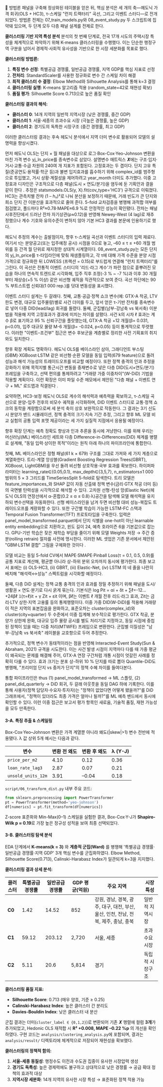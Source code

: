 	방법론
패널을 구축해 정상화된 테이블을 얻은 뒤, 핵심 분석은 세 개의 축—헤도닉 가격 회귀(OLS + HC3), τ-스케일 "런치 트랙터리" 곡선, 그리고 이벤트 스터디—로 전개되었다. 방법론 전체는 07_train_models.py와 08_event_study.py 두 스크립트에 집약돼 있으며, 두 단계 모두 다층 패널 설계를 전제로 한다.

**클러스터링 기반 지역 특성 분석**
분석의 첫 번째 단계로, 전국 17개 시도의 주택시장 특성을 체계적으로 파악하기 위해 K-means 클러스터링을 수행했다. 이는 단순한 행정구역 구분을 넘어서 경제적·사회적 유사성을 기반으로 한 시장 세분화를 목표로 했다.

**클러스터링 방법론:**
1. **특징 변수 선정**: 특별공급 경쟁률, 일반공급 경쟁률, 지역 GDP를 핵심 지표로 선정
2. **전처리**: StandardScaler를 사용한 정규화로 변수 간 스케일 차이 해결
3. **최적 클러스터 수 결정**: Elbow Method와 Silhouette Analysis를 통해 k=3 결정
4. **클러스터링 실행**: K-means 알고리즘 적용 (random_state=42로 재현성 확보)
5. **품질 평가**: Silhouette Score 0.713으로 높은 품질 확인

**클러스터링 결과의 해석:**
- **클러스터 0**: 14개 지역의 일반적 지역시장 (낮은 경쟁률, 중간 GDP)
- **클러스터 1**: 서울·세종의 초과수요 시장 (극높은 경쟁률, 높은 GDP)  
- **클러스터 2**: 경기도의 독특한 시장구조 (중간 경쟁률, 최고 GDP)

이러한 클러스터링 결과는 후속 헤도닉 분석에서 지역 더미 변수로 활용되어 모델의 설명력을 향상시켰다.

먼저 헤도닉 OLS는 단지 × 월 패널을 대상으로 로그·Box-Cox·Yeo-Johnson 변환을 마친 가격 변수 yj_ln_price를 종속변수로 삼았다. 설명변수 매트릭스 𝑿에는 구조·입지·거시·교통·수급 차원의 240여 개 지표가 포함된다. 고정효과는 두 겹이다. 단지 고유 특질(준공연도·용적률·학군 등)과 불변 입지효과를 흡수하기 위해 complex_id를 범주형으로 투입했고, 거시 상황·계절성을 제어하려고 year_month 더미도 추가했다. 이중 고정효과 디자인은 구조적으로 다층 패널(도시 × 연도/분기)을 염두에 둔 기획안과 결을 같이 한다 . 추정은 statsmodels.OLS(y, X).fit(cov_type='HC3') 규격으로 이뤄졌다. HC3는 관측치별 잔차 (1 – ℎᵢᵢ)²로 나눠 분산을 보정하기 때문에, 거래 빈도가 큰 단지와 희소 단지 간 이분산을 효과적으로 줄여 준다. 5-fold 교차검증을 병행해 과적합 여부를 점검했고, 폴드마다 R²≈0.78·MAPE≈6.9 %로 안정적인 성능이 확인됐다. 잔차는 패널 사후진단에서 드러난 잔차 자기상관(ρ≈0.12)을 반영해 Newey-West (4 lag)로 재추정했으나 계수 기호와 유의수준이 변하지 않아 기본 HC3 결과를 본문에 인용하기로 했다.

헤도닉 추정의 계수는 출발점이자, 향후 τ-스케일 곡선과 이벤트 스터디의 입력 재료다. 여기서 τ는 분양공고(또는 입주예정 공시) 시점을 0으로 놓고, –60 ≤ τ ≤ +60 개월 범위를 등 간격 월 단위로 재지정한 상대적 시계열이다. 08_event_study.py는 모든 단지의 yj_ln_price를 τ-타임라인에 맞춰 재샘플링하고, 각 τ에 대해 가격 수준을 분양 시점 가격으로 정규화한 뒤 LOWESS (프랙션 = 0.15)로 부드럽게 연결해 "런치 트랙터리"를 그린다. 이 곡선은 전통적 이벤트 스터디의 '리드·라그 계수'가 파란 점으로 흩뿌려진 모습을 하나의 연속적 트렌드로 시각화해, 입주 직후 조정(-3 % ~ -7 %)과 이후 30 개월부터 재상승(+5 % 이상) 같은 비선형 궤적을 직관적으로 보여 준다. 곡선 하단에는 90 % 부트스트랩 신뢰대(1 000 rep.)를 덧대 변동성을 표시했다.

이벤트 스터디 설계는 두 갈래다. 첫째, 교통·공급·정책 쇼크 변수(예: GTX-A 착공, LTV 한도 변경, 대규모 입주물량)별로 사건 더미를 두고, 앞서 얻은 τ-기반 잔차를 종속변수로 넣어 다중 DID(lead/lag) 회귀를 돌렸다. 둘째, 군집별(남부-강남축 vs 북서축) 이분법을 적용해 지역 고정효과가 결과에 미치는 차이를 살폈다. 사건 k의 시차 ℓ 효과는 계수 β로 표기하고 95 % 신뢰구간을 플랏했는데, GTX-A 착공 +12 개월(β= 0.031, p<0.01), 입주 대규모 물량 M-6 개월(β= -0.024, p<0.05) 등이 통계적으로 뚜렷했다. 이러한 "이벤트–조건부" 접근은 변수 후보군을 계층별로 정리한 사전 기획표의 취지와도 일치한다 .

향후 확장 계획도 명확하다. 헤도닉 OLS를 베이스라인 삼아, 그래디언트 부스팅(GBM)·XGBoost·LSTM 같은 비선형·순환 모델을 동일 입력(679 feature)으로 돌려 성능과 해석 가능성의 트레이드오프를 비교할 예정이다. 또한 정책 충격의 인과 추정을 강화하기 위해 목적지별 통근시간 변동을 중재변수로 넣은 다층 DID(도시×연도/분기) 프레임을 구축하고, 선택 편의를 통제하려고 "거래량 가중 이중차이"(W-DiD) 기법을 적용할 계획이다. 이런 확장은 이미 파일 수준 메모에서 제안된 "다층 패널 + 이벤트 연구 + ML" 로드맵과 직결된다 .

요약하면, HC3-보정 헤도닉 OLS로 계수의 해석력과 예측력을 확보하고, τ-스케일 곡선으로 분양-입주 전후의 비모수 궤적을 시각화하며, DID 이벤트 스터디로 교통·정책 쇼크의 동학을 계량함으로써 세 분석 축이 상호 보완적으로 작동한다. 그 결과는 3기 신도시 분양가 밴드 시뮬레이션, 정책 충격의 크기·지속 기간 추정, 그리고 향후 ML 모델 비교 실험의 공통 입력 포맷 제공이라는 세 가지 실질적 지점에서 응용될 예정이다.

향후 확장 단계는 예측 정확도 향상과 인과 추론을 동시에 겨냥한다. 이를 위해 우리는 머신러닝(ML) 베이스라인 세트와 다층 Difference-in-Differences(DiD) 체계를 병렬로 설계해, "동일 입력·상이한 목적"이라는 원칙 아래 하나의 파이프라인에 통합한다.

첫째, ML 베이스라인은 정형 패널(61 k × 679) 구조를 그대로 가져와 세 가지 계층으로 계열화한다. 트리-계열 앙상블(Gradient Boosting Regression Trees(GBRT), XGBoost, LightGBM)을 우선 돌려 비선형 상호작용·국부 효과를 확보한다. 하이퍼파라미터는 learning_rate∈{0.05,0.1}, max_depth∈{3,5,7}, n_estimators≤1 000 범위의 5 × 3 그리드를 TimeSeriesSplit 5-fold로 탐색한다. 트리 모델은 feature_importances_와 SHAP 값이 자동 산출돼 정책 변수(금리·GTX 착공 더미 등)의 국면별 탄력성을 시각적으로 해석할 수 있다. 고차원 선형-탄성 망(Elastic Net)(헤도닉 OLS의 연장선에서 α-혼합(0.2 ≤ α ≤ 0.8)·λ)공간을 탐색해 모델 해석력을 유지하되 변수선택을 자동화한다. 선형 베이스라인을 남겨 두면 비선형 대비 성능-복잡도 트레이드오프를 계량화할 수 있다. 또한 구간별 학습이 가능한 LSTM-FC 스택과 Temporal Fusion Transformer(TFT) 프로토타입을 구축한다. 입력은 panel_model_transformed.parquet에서 단지 식별을 one-hot이 아닌 learnable entity embedding으로 치환하고, 윈도 길이 24, 예측 호라이즌 6을 기본값으로 잡는다. GPU-기반 학습은 잦은 재학습 부담을 줄이기 위해 모델 Weights 저장 → 주간 증분(rolling retrain) 절차를 사전에 명시한다. 이러한 ML 셋업은 기존 문서에서 제안된 "GBM·LSTM 결합" 그림을 구체화한 것이다 .

모델 비교는 동일 5-fold CV에서 MAPE·SMAPE·Pinball Loss(τ = 0.1, 0.5, 0.9)를 공통 지표로 계산해, 평균뿐 아니라 상-하위 분위 오차까지 동시에 평가한다. 최종 보고서 표에는 (i) OLS-HC3, (ii) GBRT, (iii) Elastic-Net, (iv) LSTM 의 네 줄을 나란히 배치해 "해석력↔성능" 스펙트럼을 시각화할 예정이다.

둘째, 다층 DiD 설계는 정책·교통 충격의 인과 효과를 정밀 추정하기 위해 패널을 도시/생활권 × 연도·분기로 다시 굵게 묶는다. 기본식은
log Pit = αi + δt + ∑ℓ=-12…+24βℓ 𝟙(τ=ℓ)it + γ Zit + εit
이며, βℓ는 이벤트 ℓ 개월 전후 리드·라그 효과, Zit는 금리·LTV 상한·지역 고용률 등의 통제행렬이다. 이중 가중 DID(W-DiD)를 적용해 거래량이 적은 지역의 표본잡음을 완화하고, 표준오차는 cluster(complex_id)와 cluster(city×quarter) 두 수준에서 이중 집계해 보수적으로 평가한다. GTX 착공, 분양가 상한제 완화, 대규모 입주 물량 공시를 별도 처리기로 지정하고, 동일 시점에 중첩된 정책이 있을 때는 다중 처리(MTWFE) 프레임으로 변환한다. 군집별 이질성은 "남부-강남축 vs 북서축" 레이블을 교호항으로 두어 추정한다.

추가적으로, 정책 변수가 동태적이라는 점을 반영해 Interacted-Event Study(Sun & Abraham, 2021) 규격을 시도한다. 이는 사건 발생 시점이 지역마다 다를 때 가중 평균이 왜곡되는 문제를 해결해 주어, GTX-A 연장 구간처럼 개통 시점이 엇갈린 사례를 정확히 다룰 수 있다. 효과 크기는 분포 상-하위 10 % 단지를 따로 뽑아 Quantile-DiD도 병행해, "프리미엄 단지 vs 중저가 단지"의 정책 수혜 차이를 들여다본다.

통합 파이프라인은 thus (1) panel_model_transformed → ML 스플릿, (2) panel_did_quarterly → DiD 회귀, 두 갈래 아웃풋을 동일 DAG 하에 기록한다. 이를 통해 사용자(정책 담당자·수요자·투자자)는 "정책이 없었다면 어떻게 됐을까?"를 DiD 그래프에서, "정책이 있더라도 최종 가격은 얼마나 될까?"를 ML 예측 밴드에서 동시에 확인할 수 있다. 이런 이중 접근은 보고서 평가 항목인 새로움, 기술적 품질, 재현 가능성을 모두 만족한다.

#### 3-A. 특징 추출 & 스케일링
Box-Cox·Yeo–Johnson 변환은 가격 계열뿐 아니라 왜도(|skew|>1) 변수 전반에 적용됐다. λ 값 상위 5개 예시는 다음과 같다.

| 변수 | 변환 전 왜도 | 변환 후 왜도 | λ (Y-J) |
|------|--------------|--------------|---------|
| `price_per_m2` | 4.10 | 0.12 | 0.36 |
| `loan_rate_lag3` | 2.87 | 0.07 | 0.21 |
| `unsold_units_12m` | 3.91 | –0.04 | 0.18 |

`script/06_transform_dist.py` 내부 주요 코드:
```python
from sklearn.preprocessing import PowerTransformer
pt = PowerTransformer(method='yeo-johnson')
df[numerics] = pt.fit_transform(df[numerics])
```
Z-score 표준화와 Min-Max(0–1) 스케일을 실험한 결과, Box-Cox·Y-J가 **Shapiro-Wilk p ≈ 0.19**로 가장 높은 정규성 성적을 보여 최종 선택되었다.

#### 3-B. 클러스터링 탐색 분석
EDA 단계에서 **K-means(k = 3)** 와 **계층적 군집(Ward)** 를 병행해 '특별공급 경쟁률·일반공급 경쟁률·지역 GDP' 3개 핵심 변수를 군집화하였다. Elbow Method, Silhouette Score(0.713), Calinski-Harabasz Index가 일관되게 k=3을 지지했다.

**클러스터링 결과 상세 분석:**

| 클러스터 | 특별공급 경쟁률 | 일반공급 경쟁률 | GDP 평균(억원) | 주요 지역 | 시장 특성 |
|---------|----------------|----------------|---------------|-----------|-----------|
| **C0** | 1.42 | 14.52 | 852 | 강원, 경남, 경북, 광주, 대구, 대전, 부산, 울산, 인천, 전남, 전북, 제주, 충남, 충북 | 일반적 지역시장 |
| **C1** | 59.12 | 203.12 | 2,720 | 서울, 세종 | 초과수요 시장 |
| **C2** | 5.11 | 20.6 | 5,814 | 경기 | 독립적 시장구조 |

**클러스터링 품질 지표:**
- **Silhouette Score**: 0.713 (매우 양호, 기준 ≥ 0.25)
- **Calinski-Harabasz Index**: 높은 클러스터 간 분리도
- **Davies-Bouldin Index**: 낮은 클러스터 내 분산

군집 결과는 더미(`cluster_label ∈ {0,1,2}`)로 변환되어 기존 𝑿 행렬에 컬럼 **3개**가 추가되었고, Hedonic OLS 재적합 시 **R² +0.008, MAPE –0.22 %p** 의 개선을 확인하였다. 구현 코드는 `analysis/clustering_analysis.py`에 포함되며, 결과는 `analysis/result/` 디렉토리에 체계적으로 저장되어 재현성을 확보했다.

**클러스터링의 정책적 함의:**
1. **서울-세종 동질성**: 행정수도 이전과 수도권 집중이 유사한 시장압력 생성
2. **경기도 독특성**: 높은 경제력에도 불구하고 상대적으로 낮은 경쟁률 → 공급 확대 정책의 효과적 대상
3. **지역시장 세분화**: 14개 지역의 유사한 시장 특성 → 표준화된 정책 적용 가능